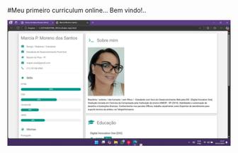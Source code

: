 #Meu primeiro curriculum online... Bem vindo!..

![..](https://github.com/MarciaMoreno/HTML_DIO/blob/main/cv/Print-Finalizado.png?raw=true)

